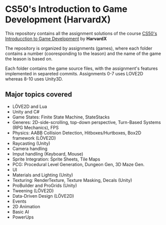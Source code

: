 # CS50's Introduction to Game Development (HarvardX)
This repository contains all the assignment solutions of the course [CS50's Introducction to Game Development](https://cs50.harvard.edu/games/2018/) by **HarvardX**

The repository is organized by assignments (games), where each folder contains a number (cooresponding to the leason) and the name of the game the leason is based on.

Each folder contains the game source files, with the assignment's features implemented in separeted commits.
Assignments 0-7 uses LOVE2D whereas 8-10 uses Unity3D.

## Major topics covered

- LÖVE2D and Lua
- Unity and C#
- Game States: Finite State Machine, StateStacks
- Generes: 2D-side-scrolling, top-down perspective, Turn-Based Systems (RPG Mechanics), FPS
- Physics: AABB Collision Detection, Hitboxes/Hurtboxes, Box2D framework (LÖVE2D)
- Raycasting (Unity)
- Camera handling
- Imput handling (Keyboard, Mouse)
- Sprite Integration: Sprite Sheets, Tile Maps
- PCG: Procedural Level Generation, Dungeon Gen, 3D Maze Gen.
- UI
- Materials and Lighting (Unity)
- Texturing: RenderTexture, Texture Masking, Decals (Unity)
- ProBuilder and ProGrids (Unity)
- Tweening (LÖVE2D)
- Data-Driven Design (LÖVE2D)
- Events
- 2D Animation
- Basic AI
- PowerUps
